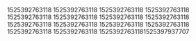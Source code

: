 1525392763118
1525392763118
1525392763118
1525392763118
1525392763118
1525392763118
1525392763118
1525392763118
1525392763118
1525392763118
1525392763118
1525392763118
1525392763118
1525392763118
15253927631181525397937707